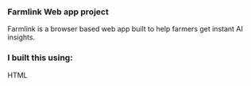 ### Farmlink Web app project 
Farmlink is a browser based web app built to help farmers get instant AI insights.

### I built this using:
HTML

